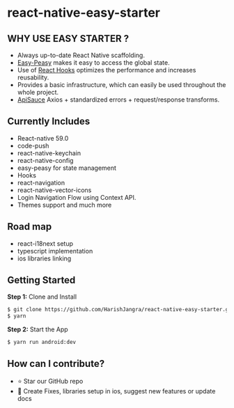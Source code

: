 # react-native-easy-starter

## WHY USE EASY STARTER ?

* Always up-to-date React Native scaffolding.
* [Easy-Peasy](https://github.com/ctrlplusb/easy-peasy)  makes it easy to access the global state.
* Use of [React Hooks](https://reactjs.org/docs/hooks-intro.html) optimizes the performance and increases reusability.
* Provides a basic infrastructure, which can easily be used throughout the whole project.
* [ApiSauce](https://github.com/infinitered/apisauce) Axios + standardized errors + request/response transforms.

## Currently Includes
* React-native 59.0
* code-push
* react-native-keychain
* react-native-config
* easy-peasy for state management
* Hooks
* react-navigation
* react-native-vector-icons
* Login Navigation Flow using Context API.
* Themes support and much more

## Road map
* react-i18next setup
* typescript implementation
* ios libraries linking


## Getting Started
**Step 1:** Clone and Install
```sh
$ git clone https://github.com/HarishJangra/react-native-easy-starter.git
$ yarn
```
**Step 2:** Start the App
```sh
$ yarn run android:dev
```


## How can I contribute?
- :star: Star our GitHub repo 
- :wrench: Create Fixes, libraries setup in ios, suggest new features or update docs
